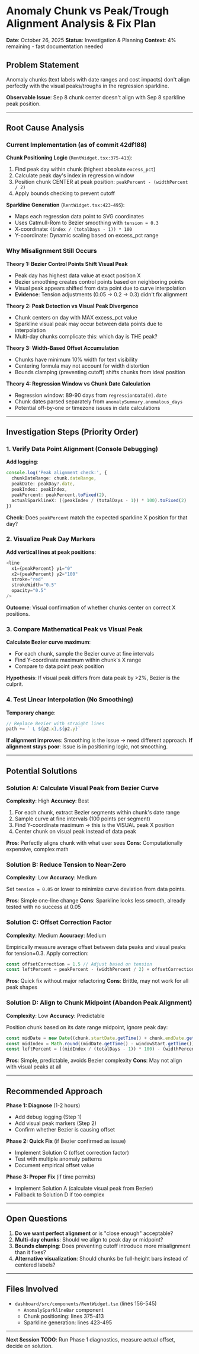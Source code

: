 # Anomaly Chunk vs Peak/Trough Alignment Analysis & Fix Plan

**Date**: October 26, 2025
**Status**: Investigation & Planning
**Context**: 4% remaining - fast documentation needed

## Problem Statement

Anomaly chunks (text labels with date ranges and cost impacts) don't align perfectly with the visual peaks/troughs in the regression sparkline.

**Observable Issue**: Sep 8 chunk center doesn't align with Sep 8 sparkline peak position.

---

## Root Cause Analysis

### Current Implementation (as of commit 42df188)

**Chunk Positioning Logic** (`RentWidget.tsx:375-413`):
1. Find peak day within chunk (highest absolute `excess_pct`)
2. Calculate peak day's index in regression window
3. Position chunk CENTER at peak position: `peakPercent - (widthPercent / 2)`
4. Apply bounds checking to prevent cutoff

**Sparkline Generation** (`RentWidget.tsx:423-495`):
- Maps each regression data point to SVG coordinates
- Uses Catmull-Rom to Bezier smoothing with `tension = 0.3`
- X-coordinate: `(index / (totalDays - 1)) * 100`
- Y-coordinate: Dynamic scaling based on excess_pct range

### Why Misalignment Still Occurs

**Theory 1: Bezier Control Points Shift Visual Peak**
- Peak day has highest data value at exact position X
- Bezier smoothing creates control points based on neighboring points
- Visual peak appears shifted from data point due to curve interpolation
- **Evidence**: Tension adjustments (0.05 → 0.2 → 0.3) didn't fix alignment

**Theory 2: Peak Detection vs Visual Peak Divergence**
- Chunk centers on day with MAX excess_pct value
- Sparkline visual peak may occur between data points due to interpolation
- Multi-day chunks complicate this: which day is THE peak?

**Theory 3: Width-Based Offset Accumulation**
- Chunks have minimum 10% width for text visibility
- Centering formula may not account for width distortion
- Bounds clamping (preventing cutoff) shifts chunks from ideal position

**Theory 4: Regression Window vs Chunk Date Calculation**
- Regression window: 89-90 days from `regressionData[0].date`
- Chunk dates parsed separately from `anomalySummary.anomalous_days`
- Potential off-by-one or timezone issues in date calculations

---

## Investigation Steps (Priority Order)

### 1. Verify Data Point Alignment (Console Debugging)
**Add logging**:
```typescript
console.log('Peak alignment check:', {
  chunkDateRange: chunk.dateRange,
  peakDate: peakDay?.date,
  peakIndex: peakIndex,
  peakPercent: peakPercent.toFixed(2),
  actualSparklineX: ((peakIndex / (totalDays - 1)) * 100).toFixed(2)
})
```

**Check**: Does `peakPercent` match the expected sparkline X position for that day?

### 2. Visualize Peak Day Markers
**Add vertical lines at peak positions**:
```typescript
<line
  x1={peakPercent} y1="0"
  x2={peakPercent} y2="100"
  stroke="red"
  strokeWidth="0.5"
  opacity="0.5"
/>
```

**Outcome**: Visual confirmation of whether chunks center on correct X positions.

### 3. Compare Mathematical Peak vs Visual Peak
**Calculate Bezier curve maximum**:
- For each chunk, sample the Bezier curve at fine intervals
- Find Y-coordinate maximum within chunk's X range
- Compare to data point peak position

**Hypothesis**: If visual peak differs from data peak by >2%, Bezier is the culprit.

### 4. Test Linear Interpolation (No Smoothing)
**Temporary change**:
```typescript
// Replace Bezier with straight lines
path += ` L ${p2.x},${p2.y}`
```

**If alignment improves**: Smoothing is the issue → need different approach.
**If alignment stays poor**: Issue is in positioning logic, not smoothing.

---

## Potential Solutions

### Solution A: Calculate Visual Peak from Bezier Curve
**Complexity**: High
**Accuracy**: Best

1. For each chunk, extract Bezier segments within chunk's date range
2. Sample curve at fine intervals (100 points per segment)
3. Find Y-coordinate maximum → this is the VISUAL peak X position
4. Center chunk on visual peak instead of data peak

**Pros**: Perfectly aligns chunk with what user sees
**Cons**: Computationally expensive, complex math

### Solution B: Reduce Tension to Near-Zero
**Complexity**: Low
**Accuracy**: Medium

Set `tension = 0.05` or lower to minimize curve deviation from data points.

**Pros**: Simple one-line change
**Cons**: Sparkline looks less smooth, already tested with no success at 0.05

### Solution C: Offset Correction Factor
**Complexity**: Medium
**Accuracy**: Medium

Empirically measure average offset between data peaks and visual peaks for tension=0.3. Apply correction:
```typescript
const offsetCorrection = 1.5 // Adjust based on tension
const leftPercent = peakPercent - (widthPercent / 2) + offsetCorrection
```

**Pros**: Quick fix without major refactoring
**Cons**: Brittle, may not work for all peak shapes

### Solution D: Align to Chunk Midpoint (Abandon Peak Alignment)
**Complexity**: Low
**Accuracy**: Predictable

Position chunk based on its date range midpoint, ignore peak day:
```typescript
const midDate = new Date((chunk.startDate.getTime() + chunk.endDate.getTime()) / 2)
const midIndex = Math.round((midDate.getTime() - windowStart.getTime()) / (1000 * 60 * 60 * 24))
const leftPercent = ((midIndex / (totalDays - 1)) * 100) - (widthPercent / 2)
```

**Pros**: Simple, predictable, avoids Bezier complexity
**Cons**: May not align with visual peaks at all

---

## Recommended Approach

**Phase 1: Diagnose** (1-2 hours)
- Add debug logging (Step 1)
- Add visual peak markers (Step 2)
- Confirm whether Bezier is causing offset

**Phase 2: Quick Fix** (if Bezier confirmed as issue)
- Implement Solution C (offset correction factor)
- Test with multiple anomaly patterns
- Document empirical offset value

**Phase 3: Proper Fix** (if time permits)
- Implement Solution A (calculate visual peak from Bezier)
- Fallback to Solution D if too complex

---

## Open Questions

1. **Do we want perfect alignment** or is "close enough" acceptable?
2. **Multi-day chunks**: Should we align to peak day or midpoint?
3. **Bounds clamping**: Does preventing cutoff introduce more misalignment than it fixes?
4. **Alternative visualization**: Should chunks be full-height bars instead of centered labels?

---

## Files Involved

- `dashboard/src/components/RentWidget.tsx` (lines 156-545)
  - `AnomalySparklineBar` component
  - Chunk positioning: lines 375-413
  - Sparkline generation: lines 423-495

---

**Next Session TODO**: Run Phase 1 diagnostics, measure actual offset, decide on solution.

